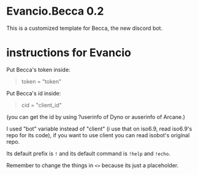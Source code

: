 # Evancio.Becca 0.2
This is a customized template for Becca, the new discord bot.

# instructions for Evancio
Put Becca's token inside:
> token = "token"

Put Becca's id inside:
> cid = "client_id"

(you can get the id by using ?userinfo of Dyno or auserinfo of Arcane.)

I used "bot" variable instead of "client" (i use that on iso6.9, read iso6.9's repo for its code), if you want to use client you can read isobot's original repo.

Its default prefix is `!` and its default command is `!help` and `!echo`.

Remember to change the things in `<>` because its just a placeholder.

